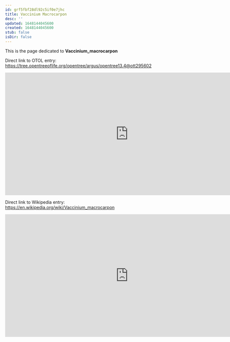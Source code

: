 ```yaml
---
id: grf5fbf28dl92c5if0e7jhc
title: Vaccinium Macrocarpon
desc: ''
updated: 1648144045600
created: 1648144045600
stub: false
isDir: false
---
```

This is the page dedicated to **Vaccinium_macrocarpon**


Direct link to OTOL entry: https://tree.opentreeoflife.org/opentree/argus/opentree13.4@ott295602



<html>
    <body>
    <iframe src="https://tree.opentreeoflife.org/opentree/argus/opentree13.4@ott295602"
    width="800" height="400" frameborder="0" allowfullscreen> </iframe>
    </body>
</html>
    


Direct link to Wikipedia entry: https://en.wikipedia.org/wiki/Vaccinium_macrocarpon



<html>
    <body>
    <iframe src="https://en.wikipedia.org/wiki/Vaccinium_macrocarpon"
    width="800" height="400" frameborder="0" allowfullscreen> </iframe>
    </body>
</html>
    
